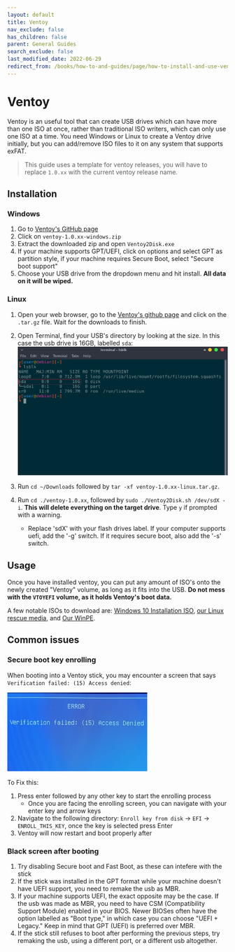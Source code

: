 ```yaml
---
layout: default
title: Ventoy
nav_exclude: false
has_children: false
parent: General Guides
search_exclude: false
last_modified_date: 2022-06-29
redirect_from: /books/how-to-and-guides/page/how-to-install-and-use-ventoy
---
```


# Ventoy

Ventoy is an useful tool that can create USB drives which can have more than one ISO at once, rather than traditional ISO writers, which can only use one ISO at a time. You need Windows or Linux to create a Ventoy drive initially, but you can add/remove ISO files to it on any system that supports exFAT.

> This guide uses a template for ventoy releases, you will have to replace `1.0.xx` with the current ventoy release name.

## Installation

### Windows

1. Go to [Ventoy's GitHub page](https://github.com/ventoy/Ventoy/releases)
2. Click on `ventoy-1.0.xx-windows.zip`
3. Extract the downloaded zip and open `Ventoy2Disk.exe`
4. If your machine supports GPT/UEFI, click on options and select GPT as partition style, if your machine requires Secure Boot, select "Secure boot support"
5. Choose your USB drive from the dropdown menu and hit install. **All data on it will be wiped.**

### Linux

1. Open your web browser, go to the [Ventoy's github page](https://github.com/ventoy/Ventoy/releases) and click on the `.tar.gz` file. Wait for the downloads to finish.
2. Open Terminal, find your USB's directory by looking at the size. In this case the usb drive is 16GB, labelled `sda`:
![linux-0](/assets/ventoy/linux-0.png)

3. Run `cd ~/Downloads` followed by `tar -xf ventoy-1.0.xx-linux.tar.gz`.

4. Run `cd ./ventoy-1.0.xx`, followed by `sudo ./Ventoy2Disk.sh /dev/sdX -i`. **This will delete everything on the target drive**. Type `y` if prompted with a warning.
   * Replace 'sdX' with your flash drives label. If your computer supports uefi, add the '-g' switch. If it requires secure boot, also add the '-s' switch. 

## Usage

Once you have installed ventoy, you can put any amount of ISO's onto the newly created "Ventoy" volume, as long as it fits into the USB. **Do not mess with the `VTOYEFI` volume, as it holds Ventoy's boot data.**

A few notable ISOs to download are: [Windows 10 Installation ISO](https://www.microsoft.com/en-gb/software-download/windows10), [our Linux rescue media](https://github.com/r-Techsupport/rTS_Debian/releases/latest/download/rTS_RescueMedia.iso), and [Our WinPE](https://rtech.support/uploads/rTS_WinPE.iso).

<!--
In Windows, you can drag & drop ISOs to the "Ventoy" partition.

In case you are using Linux, this is how to access and use Ventoy:

1. Open a terminal instance and run "lsblk", your usb should now have two partitions on it. Ignore the 32Mb one, mark down the number of the bigger one. In this case it is 'sda1' with the size of 16Gb.
[![Winonlinux21.png](https://rtech.support/uploads/images/gallery/2021-08/scaled-1680-/winonlinux21.png)](https://rtech.support/uploads/images/gallery/2021-08/winonlinux21.png)
2. Run these commands: `sudo mkdir /mnt/abc` and `sudo mount /dev/sdXY /mnt/abc`.
   * Replace 'sdXY' with the label of the aforementioned partition, in this case it is 'sda1'

3. Run `cd ~/Downloads && sudo mv ./xyz /mnt/abc`.
   * Replace "xyz" with the name of your downloaded ISO.
-->

## Common issues

### Secure boot key enrolling

When booting into a Ventoy stick, you may encounter a screen that says `Verification failed: (15) Access denied`:

![securebootkey](/assets/ventoy/securebootkey.png)

To Fix this:
1. Press enter followed by any other key to start the enrolling process
    * Once you are facing the enrolling screen, you can navigate with your enter key and arrow keys
2. Navigate to the following directory: `Enroll key from disk` -> `EFI` -> `ENROLL_THIS_KEY`, once the key is selected press Enter
3. Ventoy will now restart and boot properly after
  
### Black screen after booting

1. Try disabling Secure boot and Fast Boot, as these can intefere with the stick
2. If the stick was installed in the GPT format while your machine doesn't have UEFI support, you need to remake the usb as MBR.
3. If your machine supports UEFI, the exact opposite may be the case. If the usb was made as MBR, you need to have CSM (Compatibility Support Module) enabled in your BIOS. Newer BIOSes often have the option labelled as "Boot type," in which case you can choose "UEFI + Legacy." Keep in mind that GPT (UEFI) is preferred over MBR.
4. If the stick still refuses to boot after performing the previous steps, try remaking the usb, using a different port, or a different usb altogether.
